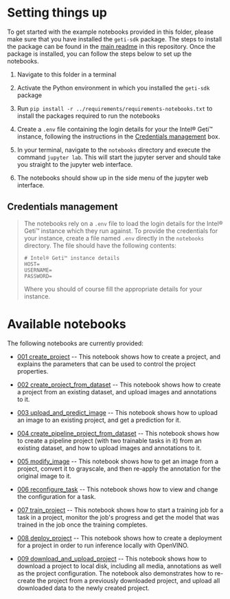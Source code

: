 # Setting things up
To get started with the example notebooks provided in this folder, please make sure
that you have installed the `geti-sdk` package. The steps to install the package
can be found in the [main readme](../README.md) in this repository. Once the package
is installed, you can follow the steps below to set up the notebooks.

1. Navigate to this folder in a terminal

2. Activate the Python environment in which you installed the `geti-sdk` package

3. Run `pip install -r ../requirements/requirements-notebooks.txt` to install the packages required to
   run the notebooks

4. Create a `.env` file containing the login details for your the Intel® Geti™ instance,
   following the instructions in the [Credentials management](#credentials-management)
   box.

5. In your terminal, navigate to the `notebooks` directory and execute the command
   `jupyter lab`. This will start the jupyter server and should take you straight to
   the jupyter web interface.

6. The notebooks should show up in the side menu of the jupyter web interface.

## Credentials management
> The notebooks rely on a `.env` file to load the login details for the Intel® Geti™
> instance which they run against. To provide the credentials for your instance,
> create a file named `.env` directly in the `notebooks` directory. The file should have
> the following contents:
> ```shell
> # Intel® Geti™ instance details
> HOST=
> USERNAME=
> PASSWORD=
> ```
> Where you should of course fill the appropriate details for your instance.

# Available notebooks
The following notebooks are currently provided:

- [001 create_project](https://github.com/openvinotoolkit/sonoma_creek_sdk/blob/main/notebooks/001_create_project.ipynb)
  -- This notebook shows how to create a project, and explains the parameters that
  can be used to control the project properties.


- [002 create_project_from_dataset](https://github.com/openvinotoolkit/sonoma_creek_sdk/blob/main/notebooks/002_create_project_from_dataset.ipynb)
  -- This notebook shows how to create a project from an existing dataset, and
  upload images and annotations to it.


- [003 upload_and_predict_image](https://github.com/openvinotoolkit/sonoma_creek_sdk/blob/main/notebooks/003_upload_and_predict_image.ipynb)
  -- This notebook shows how to upload an image to an existing project, and get
  a prediction for it.


- [004 create_pipeline_project_from_dataset](https://github.com/openvinotoolkit/sonoma_creek_sdk/blob/main/notebooks/004_create_pipeline_project_from_dataset.ipynb)
  -- This notebook shows how to create a pipeline project (with two trainable tasks in
  it) from an existing dataset, and how to upload images and annotations to it.


- [005 modify_image](https://github.com/openvinotoolkit/sonoma_creek_sdk/blob/main/notebooks/005_modify_image.ipynb)
  -- This notebook shows how to get an image from a project, convert it to grayscale, and
  then re-apply the annotation for the original image to it.


- [006 reconfigure_task](https://github.com/openvinotoolkit/sonoma_creek_sdk/blob/main/notebooks/006_reconfigure_task.ipynb)
  -- This notebook shows how to view and change the configuration for a task.


- [007 train_project](https://github.com/openvinotoolkit/sonoma_creek_sdk/blob/main/notebooks/007_train_project.ipynb)
  -- This notebook shows how to start a training job for a task in a project, monitor
  the job's progress and get the model that was trained in the job once the training
  completes.


- [008 deploy_project](https://github.com/openvinotoolkit/sonoma_creek_sdk/blob/main/notebooks/008_deploy_project.ipynb)
  -- This notebook shows how to create a deployment for a project in order to run
  inference locally with OpenVINO.


- [009 download_and_upload_project](https://github.com/openvinotoolkit/sonoma_creek_sdk/blob/main/notebooks/009_download_and_upload_project.ipynb)
  -- This notebook shows how to download a project to local disk, including all media,
  annotations as well as the project configuration. The notebook also demonstrates how
  to re-create the project from a previously downloaded project, and upload all
  downloaded data to the newly created project.
